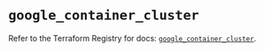 # `google_container_cluster`

Refer to the Terraform Registry for docs: [`google_container_cluster`](https://registry.terraform.io/providers/hashicorp/google-beta/6.2.0/docs/resources/google_container_cluster).
